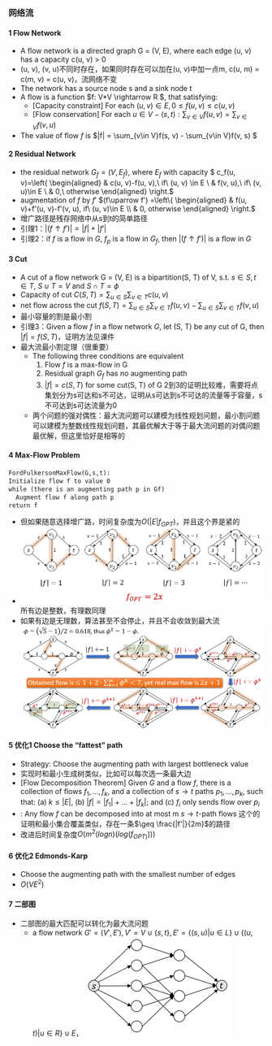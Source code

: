 ### 网络流

#### 1 Flow Network
- A flow network is a directed graph G = (V, E), where each edge (u, v) has a capacity c(u, v) > 0
- (u, v), (v, u)不同时存在，如果同时存在可以加在(u, v)中加一点m, c(u, m) = c(m, v) = c(u, v)，流网络不变
- The network has a source node s and a sink node t
- A flow is a function $f: V*V \rightarrow R $, that satisfying:
    - [Capacity constraint] For each $(u, v) \in E, 0\leq f(u, v) \leq c(u, v)$
    - [Flow conservation] For each $u \in V-(s, t): \sum_{v\in V}f(u, v) = \sum_{v\in V}f(v, u)$
- The value of flow $f$ is $|f| = \sum_{v\in V}f(s, v) - \sum_{v\in V}f(v, s) $

#### 2 Residual Network
- the residual network $G_f = (V, E_f)$, where $E_f$ with capacity
    $  c_f(u, v)=\left\{
    \begin{aligned}
     & c(u, v)-f(u, v),\ if\ (u, v) \in E \\
     & f(v, u),\ if\ (v, u)\in E \\
     & 0,\ otherwise
    \end{aligned}
    \right.$
- augmentation of $f$ by $f'$
    $(f\uparrow f') =\left\{
    \begin{aligned}
     & f(u, v)+f'(u, v)-f'(v, u), if\ (u, v)\in E \\
     & 0, otherwise
    \end{aligned}
    \right.$
- 增广路径是残存网络中从s到t的简单路径
- 引理1：$|(f \uparrow f')| = |f|+|f'|$
- 引理2：if $f$ is a flow in $G$, $f_p$ is a flow in $G_f$, then $|(f \uparrow f')|$ is a flow in $G$

#### 3 Cut
- A cut of a flow network G = (V, E) is a bipartition(S, T) of V, s.t. $s\in S, t\in T$, $S\cup T = V$ and $S\cap T = \phi$
- Capacity of cut
    $C(S, T) = \sum_{u\in S}\sum_{v \in T}c(u, v)$
- net flow across the cut
    $f(S, T) = \sum_{u\in S}\sum_{v \in T}f(u, v)-\sum_{u\in S}\sum_{v \in T}f(v, u)$
- 最小容量的割是最小割
- 引理3：Given a flow $f$ in a flow network $G$, let (S, T) be any cut of G, then $|f| = f(S, T)$，证明方法见课件
- 最大流最小割定理（很重要）
    - The following three conditions are equivalent
        1. Flow $f$ is a max-flow in G
        2. Residual graph $G_f$ has no augmenting path
        3. $|f|=c(S, T)$ for some cut(S, T) of G
        2到3的证明比较难，需要将点集划分为s可达和s不可达，证明从s可达到s不可达的流量等于容量，s不可达到s可达流量为0
    - 两个问题的强对偶性：最大流问题可以建模为线性规划问题，最小割问题可以建模为整数线性规划问题，其最优解大于等于最大流问题的对偶问题最优解，但这里恰好是相等的

#### 4 Max-Flow Problem
```
FordFulkersonMaxFlow(G,s,t):
Initialize flow f to value 0
while (there is an augmenting path p in Gf)
  Augment flow f along path p
return f
```
- 但如果随意选择增广路，时间复杂度为$O(|E|f_{OPT})$，并且这个界是紧的
- ![20191218144339.png](https://raw.githubusercontent.com/s974534426/img_for_notes/master/20191218144339.png)
    所有边是整数，有理数同理
- 如果有边是无理数，算法甚至不会停止，并且不会收敛到最大流
    ![20191218144558.png](https://raw.githubusercontent.com/s974534426/img_for_notes/master/20191218144558.png)

#### 5 优化1 Choose the “fattest” path
- Strategy: Choose the augmenting path with largest bottleneck value
- 实现时和最小生成树类似，比如可以每次选一条最大边
- [Flow Decomposition Theorem] Given $G$ and a flow $f$, there is a collection of flows $f_1, ..., f_k$, and a collection of $s\rightarrow t$ paths $p_1, ..., p_k$, such that: (a) $k\leq |E|$, (b) $|f|=|f_1|+...+|f_k|$; and (c) $f_i$ only sends flow over $p_i$
- : Any flow $f$ can be decomposed into at most m $s\rightarrow t$-path flows
    这个的证明和最小集合覆盖类似，存在一条$\geq \frac{|f'|}{2m}$的路径
- 改进后时间复杂度$O(m^2 (logn)(log(f_{OPT)})))$
#### 6 优化2 Edmonds-Karp
- Choose the augmenting path with the smallest number of edges
- $O(VE^2)$

#### 7 二部图
- 二部图的最大匹配可以转化为最大流问题
    - a flow network $G'=(V', E'), V'=V\cup \{s, t\}, E'=\{(s, u)|u\in L\}\cup \{(u, t)|u\in R\} \cup E$，
    ![20191218151926.png](https://raw.githubusercontent.com/s974534426/img_for_notes/master/20191218151926.png)
    